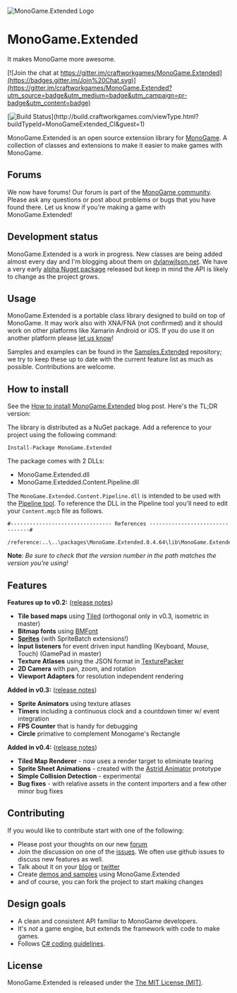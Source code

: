 ![MonoGame.Extended Logo](https://raw.githubusercontent.com/craftworkgames/MonoGame.Extended/master/Logos/logo-banner-800.png)

# MonoGame.Extended
It makes MonoGame more awesome.

[![Join the chat at https://gitter.im/craftworkgames/MonoGame.Extended](https://badges.gitter.im/Join%20Chat.svg)](https://gitter.im/craftworkgames/MonoGame.Extended?utm_source=badge&utm_medium=badge&utm_campaign=pr-badge&utm_content=badge)

[![Build Status](http://build.craftworkgames.com/app/rest/builds/buildType:(id:MonoGameExtended_CI)/statusIcon)](http://build.craftworkgames.com/viewType.html?buildTypeId=MonoGameExtended_CI&guest=1)

MonoGame.Extended is an open source extension library for [MonoGame](http://www.monogame.net/). A collection of classes and extensions to make it easier to make games with MonoGame. 

## Forums

We now have forums! Our forum is part of the [MonoGame community](http://community.monogame.net/category/extended). Please ask any questions or post about problems or bugs that you have found there. Let us know if you're making a game with MonoGame.Extended!

## Development status

MonoGame.Extended is a work in progress. New classes are being added almost every day and I'm blogging about them on [dylanwilson.net](http://dylanwilson.net/). We have a very early [alpha Nuget package](https://www.nuget.org/packages/MonoGame.Extended/) released but keep in mind the API is likely to change as the project grows.

## Usage

MonoGame.Extended is a portable class library designed to build on top of MonoGame. It may work also with XNA/FNA (not confirmed) and it should work on other platforms like Xamarin Android or iOS. If you do use it on another platform please [let us know](http://community.monogame.net/category/extended)!

Samples and examples can be found in the [Samples.Extended](https://github.com/craftworkgames/Samples.Extended) repository; we try to keep these up to date with the current feature list as much as possible. Contributions are welcome.

## How to install

See the [How to install MonoGame.Extended](http://dylanwilson.net/how-to-install-monogame-extended) blog post. Here's the TL;DR version:

The library is distributed as a NuGet package. Add a reference to your project using the following command:

	Install-Package MonoGame.Extended

The package comes with 2 DLLs:

 - MonoGame.Extended.dll
 - MonoGame.Extedded.Content.Pipeline.dll
 
The `MonoGame.Extended.Content.Pipeline.dll` is intended to be used with the [Pipeline tool](http://www.monogame.net/documentation/?page=Pipeline). To reference the DLL in the Pipeline tool you'll  need to edit your `Content.mgcb` file as follows.

```
#-------------------------------- References --------------------------------#
    
/reference:..\..\packages\MonoGame.Extended.0.4.64\lib\MonoGame.Extended.Content.Pipeline.dll
```

**Note**: *Be sure to check that the version number in the path matches the version you're using!* 

## Features

**Features up to v0.2:** ([release notes](http://dylanwilson.net/monogame-extended-v0-3-release-notes))
- **Tile based maps** using [Tiled](http://www.mapeditor.org/) (orthogonal only in v0.3, isometric in master)
- **Bitmap fonts** using [BMFont](http://www.angelcode.com/products/bmfont/)
- **[Sprites](http://dylanwilson.net/sprites-and-spritebatch-extensions-in-monogame-extended)** (with SpriteBatch extensions!)
- **Input listeners** for event driven input handling (Keyboard, Mouse, Touch) (GamePad in master)
- **Texture Atlases** using the JSON format in [TexturePacker](https://www.codeandweb.com/texturepacker)
- **2D Camera** with pan, zoom, and rotation
- **Viewport Adapters** for resolution independent rendering

**Added in v0.3:** ([release notes](http://dylanwilson.net/monogame-extended-v0-3-release-notes))
- **Sprite Animators** using texture atlases
- **Timers** including a continuous clock and a countdown timer w/ event integration
- **FPS Counter** that is handy for debugging
- **Circle** primative to complement Monogame's Rectangle

**Added in v0.4:** ([release notes](http://dylanwilson.net/monogame-extended-v0-3-release-notes))
- **Tiled Map Renderer** - now uses a render target to eliminate tearing
- **Sprite Sheet Animations** - created with the [Astrid Animator](http://dylanwilson.net/introducing-astrid-animator) prototype
- **Simple Collision Detection** - experimental
- **Bug fixes** - with relative assets in the content importers and a few other minor bug fixes


## Contributing

If you would like to contribute start with one of the following:

 - Please post your thoughts on our new [forum](http://community.monogame.net/category/extended)
 - Join the discussion on one of the [issues](https://github.com/craftworkgames/MonoGame.Extended/issues). We often use github issues to discuss new features as well.
 - Talk about it on your [blog](http://dylanwilson.net/) or [twitter](https://twitter.com/craftworkgames)
  - Create [demos and samples](https://github.com/craftworkgames/Samples.Extended) using MonoGame.Extended
 - and of course, you can fork the project to start making changes

 
## Design goals

 - A clean and consistent API familiar to MonoGame developers.
 - It's *not* a game engine, but extends the framework with code to make games.
 - Follows [C# coding guidelines](https://msdn.microsoft.com/en-us/library/ms229002(v=vs.110).aspx).


## License

MonoGame.Extended is released under the [The MIT License (MIT)](https://github.com/craftworkgames/MonoGame.Extended/blob/master/LICENSE).
 
